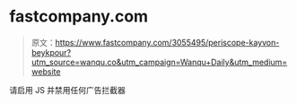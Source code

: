 # fastcompany.com

> 原文：<https://www.fastcompany.com/3055495/periscope-kayvon-beykpour?utm_source=wanqu.co&utm_campaign=Wanqu+Daily&utm_medium=website>

请启用 JS 并禁用任何广告拦截器